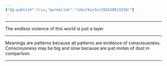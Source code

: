 ```yaml
---
{"dg-publish":true,"permalink":"/obstkiste/202410011559/"}
---
```



---

The endless violence of this world is just a layer

---

Meanings are patterns because all patterns are evidence of consciousness. Consciousness may be big and slow because are just motes of dust in comparison.

---

